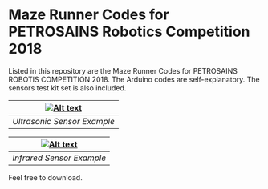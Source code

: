 # Maze Runner Codes for PETROSAINS Robotics Competition 2018
Listed in this repository are the Maze Runner Codes for PETROSAINS ROBOTIS COMPETITION 2018.
The Arduino codes are self-explanatory. 
The sensors test kit set is also included. 

| [![Alt text](https://img.youtube.com/vi/4iiuZ9tE4Vk/0.jpg)](https://www.youtube.com/watch?v=4iiuZ9tE4Vk) |
|:--:| 
| *Ultrasonic Sensor Example* |

| [![Alt text](https://img.youtube.com/vi/kcM638Tvmso/0.jpg)](https://www.youtube.com/watch?v=kcM638Tvmso) |
|:--:| 
| *Infrared Sensor Example* |


Feel free to download.
